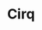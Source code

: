 ---
blog: https://github.com/quantumlib/Cirq/blob/master/docs/Cirq_logo_color.svg
git: https://github.com/quantumlib/Cirq
logohandle: github_cirq
sort: cirq
title: Cirq
website: https://github.com/quantumlib/Cirq
---